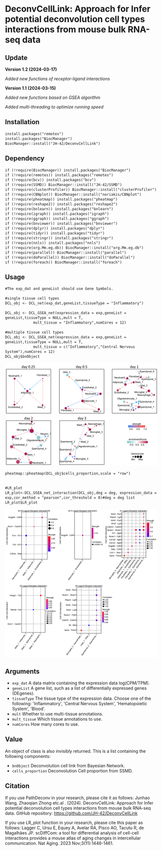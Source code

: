 # DeconvCellLink: Approach for Infer potential deconvolution cell types interactions from mouse bulk RNA-seq data

## Update

**Version 1.2 (2024-03-17)**

_Added new functions of receptor-ligand interactions_


**Version 1.1 (2024-03-15)**

_Added new functions based on GSEA algorithm_

_Added multi-threading to optimize running speed_


## Installation
```
install.packages("remotes")
install.packages("BiocManager")
BiocManager::install("JH-42/DeconvCellLink")
```
## Dependency

```
if (!require(BiocManager)) install.packages("BiocManager")
if (!require(remotes)) install.packages("remotes")
if (!require(bcv)) install.packages("bcv")
if (!require(SSMD)) BiocManager::install("JH-42/SSMD")
if (!require(clusterProfiler)) BiocManager::install("clusterProfiler")
if (!require(CBNplot)) BiocManager::install("noriakis/CBNplot")
if (!require(pheatmap)) install.packages("pheatmap")
if (!require(reshape2)) install.packages("reshape2")
if (!require(bnlearn)) install.packages("bnlearn")
if (!require(igraph)) install.packages("igraph")
if (!require(ggraph)) install.packages("ggraph")
if (!require(bnviewer)) install.packages("bnviewer")
if (!require(dplyr)) install.packages("dplyr")
if (!require(tidyr)) install.packages("tidyr")
if (!require(stringr)) install.packages("stringr")
if (!require(nnls)) install.packages("nnls")
if (!require(org.Mm.eg.db)) BiocManager::install("org.Mm.eg.db")
if (!require(parallel)) BiocManager::install("parallel")
if (!require(doParallel)) BiocManager::install("doParallel")
if (!require(foreach)) BiocManager::install("foreach")

```

## Usage

```
#The exp_dat and geneList should use Gene Symbols.

#single tissue cell types
DCL_obj <- DCL_net(exp_dat,geneList,tissueType = "Inflammatory")

DCL_obj <- DCL_GSEA_net(expression_data = exp,geneList = geneList,tissueType = NULL,mult = T,
             mult_tissue = "Inflammatory",numCores = 12)

#multiple tissue cell types
DCL_obj <- DCL_GSEA_net(expression_data = exp,geneList = geneList,tissueType = NULL,mult = T,
             mult_tissue = c("Inflammatory","Central Nervous System"),numCores = 12)
DCL_obj$bnObject
```
![DCL Plot](https://github.com/JH-42/DeconvCellLink/blob/main/img/cell-cell.png)

```
pheatmap::pheatmap(DCL_obj$cells_proportion,scale = "row")


#LR_plot
LR_plot<-DCL_GSEA_net_interaction(DCL_obj,deg = deg, expression_data = exp,cor_method = "pearson",cor_threshold = 0)#deg = deg list
LR_plot$LR_plot
```
![LR Plot](https://github.com/JH-42/DeconvCellLink/blob/main/img/LR.png)


## Arguments
* `exp_dat`        A data matrix containing the expression data log(CPM/TPM).
* `geneList`        A gene list, such as a list of differentially expressed genes (DEgenes).
* `tissueType`        The tissue type of the expression data. Choose one of the following: 'Inflammatory', 'Central Nervous System', 'Hematopoietic System', 'Blood'.
*  `mult` Whether to use multi-tissue annotations.
*  `mult_tissue` Which tissue annotations to use.
*  `numCores` How many cores to use.

## Value

An object of class is also invisibly returned. This is a list containing
the following components:

* `bnObject`        Deconvolution cell link from Bayesian Network.
* `cells_proportion`        Deconvolution Cell proportion from SSMD.

## Citation

If you use PathDeconv in your research, please cite it as follows:
Junhao Wang, Zhaoqian Zhong etc.al . (2024). DeconvCellLink: Approach for Infer potential deconvolution cell types interactions from mouse bulk RNA-seq data. GitHub repository: https://github.com/JH-42/DeconvCellLink

If you use LR_plot function in your research, please cite this paper as follows:
Lagger C, Ursu E, Equey A, Avelar RA, Pisco AO, Tacutu R, de Magalhães JP. scDiffCom: a tool for differential analysis of cell-cell interactions provides a mouse atlas of aging changes in intercellular communication. Nat Aging. 2023 Nov;3(11):1446-1461. 
